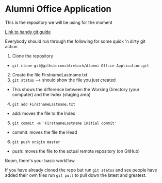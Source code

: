 Alumni Office Application
=======
This is the repository we will be using for the moment

[Link to handy git guide](http://rogerdudler.github.io/git-guide/)

Everybody should run through the following for some quick 'n dirty git action

1. Clone the repository
  - `git clone git@github.com:btrebach/Alumni-Office-Application.git`
2. Create the file FirstnameLastname.txt
3. `git status` --> should show the file you just created
  - This shows the difference between the Working Directory (your computer) and the Index (staging area)
4. `git add FirstnameLastname.txt`
  - add: moves the file to the Index
5. `git commit -m 'FirstnameLastname initial commit'`
  - commit: moves the file the Head
6. `git push origin master`
  - push: moves the file to the actual remote repository (on GitHub)

Boom, there's your basic workflow.

If you have already cloned the repo but run `git status` and see people have added their own files run `git pull` to pull down the latest and greatest.

